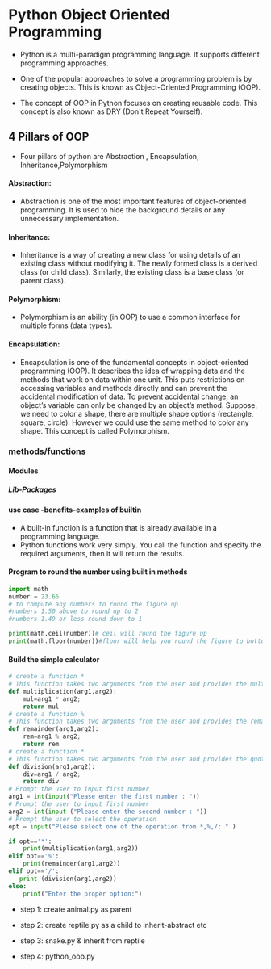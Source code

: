 # Python Object Oriented Programming 
- Python is a multi-paradigm programming language. It supports different programming approaches.

- One of the popular approaches to solve a programming problem is by creating objects. This is known as Object-Oriented Programming (OOP).
- The concept of OOP in Python focuses on creating reusable code. This concept is also known as DRY (Don't Repeat Yourself).
## 4 Pillars of OOP
- Four pillars of python are Abstraction , Encapsulation, Inheritance,Polymorphism
#### Abstraction:
- Abstraction is one of the most important features of object-oriented programming. It is used to hide the background details or any unnecessary implementation.
#### Inheritance:
- Inheritance is a way of creating a new class for using details of an existing class without modifying it. The newly formed class is a derived class (or child class). Similarly, the existing class is a base class (or parent class).
#### Polymorphism:
- Polymorphism is an ability (in OOP) to use a common interface for multiple forms (data types).
#### Encapsulation:
- Encapsulation is one of the fundamental concepts in object-oriented programming (OOP). It describes the idea of wrapping data and the methods that work on data within one unit. This puts restrictions on accessing variables and methods directly and can prevent the accidental modification of data. To prevent accidental change, an object’s variable can only be changed by an object’s method. 
Suppose, we need to color a shape, there are multiple shape options (rectangle, square, circle). However we could use the same method to color any shape. This concept is called Polymorphism.
### methods/functions
#### Modules
##### Lib-Packages

#### use case -benefits-examples of builtin
- A built-in function is a function that is already available in a programming language.
- Python functions work very simply. You call the function and specify the required arguments, then it will return the results.
#### Program to round the number using built in methods
```python
import math
number = 23.66
# to compute any numbers to round the figure up
#numbers 1.50 above to round up to 2
#numbers 1.49 or less round down to 1

print(math.ceil(number))# ceil will round the figure up
print(math.floor(number))#floor will help you round the figure to bottom

```
#### Build the simple calculator
```python
# create a function *
# This function takes two arguments from the user and provides the multiplication
def multiplication(arg1,arg2):
    mul=arg1 * arg2;
    return mul
# create a function %
# This function takes two arguments from the user and provides the remainder when arg1 is divided by arg2
def remainder(arg1,arg2):
    rem=arg1 % arg2;
    return rem
# create a function *
# This function takes two arguments from the user and provides the quotient
def division(arg1,arg2):
    div=arg1 / arg2;
    return div
# Prompt the user to input first number
arg1 = int(input("Please enter the first number : "))
# Prompt the user to input first number
arg2 = int(input ("Please enter the second number : "))
# Prompt the user to select the operation
opt = input("Please select one of the operation from *,%,/: " )

if opt=='*':
    print(multiplication(arg1,arg2))
elif opt=='%':
    print(remainder(arg1,arg2))
elif opt=='/':
   print (division(arg1,arg2))
else:
    print("Enter the proper option:")


```
- step 1: create animal.py as parent
  
- step 2: create reptile.py as a child to inherit-abstract etc
- step 3: snake.py & inherit from reptile
- step 4: python_oop.py 
 ```
```